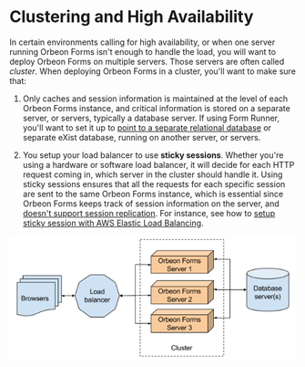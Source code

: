 # Clustering and High Availability

In certain environments calling for high availability, or when one server running Orbeon Forms isn't enough to handle the load, you will want to deploy Orbeon Forms on multiple servers. Those servers are often called *cluster*. When deploying Orbeon Forms in a cluster, you'll want to make sure that:

1. Only caches and session information is maintained at the level of each Orbeon Forms instance, and critical information is stored on a separate server, or servers, typically a database server. If using Form Runner, you'll want to set it up to [point to a separate relational database](../../form-runner/persistence/relational-db.md) or separate eXist database, running on another server, or servers.

2. You setup your load balancer to use **sticky sessions**. Whether you're using a hardware or software load balancer, it will decide for each HTTP request coming in, which server in the cluster should handle it. Using sticky sessions ensures that all the requests for each specific session are sent to the same Orbeon Forms instance, which is essential since Orbeon Forms keeps track of session information on the server, and [doesn't support session replication](https://github.com/orbeon/orbeon-forms/issues/1529). For instance, see how to [setup sticky session with AWS Elastic Load Balancing](http://docs.aws.amazon.com/elasticloadbalancing/latest/classic/elb-sticky-sessions.html).

![Load balancer, Orbeon Forms servers, and database server](../images/clustering.png)
